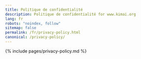 ```yaml
---
title: Politique de confidentialité
description: Politique de confidentialité for www.kimai.org
lang: fr
robots: "noindex, follow"
sitemap: false
permalink: /fr/privacy-policy.html
canonical: /privacy-policy/
---
```


{% include pages/privacy-policy.md %}
